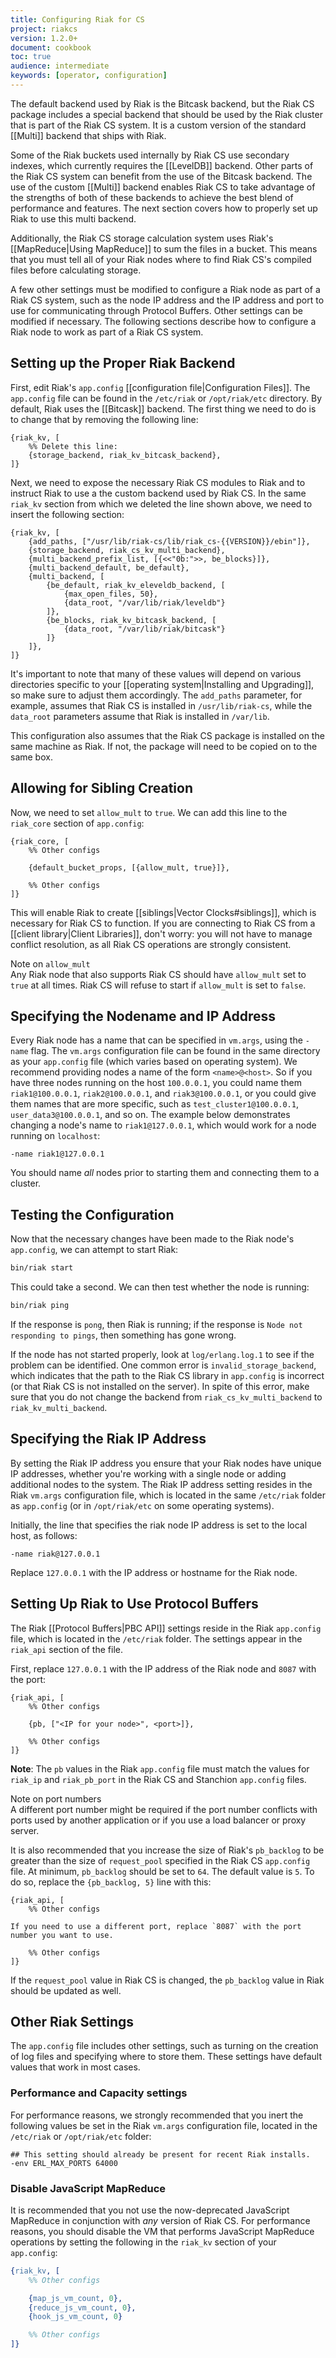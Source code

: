 ```yaml
---
title: Configuring Riak for CS
project: riakcs
version: 1.2.0+
document: cookbook
toc: true
audience: intermediate
keywords: [operator, configuration]
---
```


The default backend used by Riak is the Bitcask backend, but the Riak CS
package includes a special backend that should be used by the Riak
cluster that is part of the Riak CS system. It is a custom version of
the standard [[Multi]] backend that ships with Riak.

Some of the Riak buckets used internally by Riak CS use secondary
indexes, which currently requires the [[LevelDB]] backend. Other parts
of the Riak CS system can benefit from the use of the Bitcask backend.
The use of the custom [[Multi]] backend enables Riak CS to take
advantage of the strengths of both of these backends to achieve the best
blend of performance and features. The next section covers how to
properly set up Riak to use this multi backend.

Additionally, the Riak CS storage calculation system uses Riak's
[[MapReduce|Using MapReduce]] to sum the files in a bucket. This means
that you must tell all of your Riak nodes where to find Riak CS's
compiled files before calculating storage.

A few other settings must be modified to configure a Riak node as part
of a Riak CS system, such as the node IP address and the IP address and
port to use for communicating through Protocol Buffers. Other settings
can be modified if necessary. The following sections describe how to
configure a Riak node to work as part of a Riak CS system.

## Setting up the Proper Riak Backend

First, edit Riak's `app.config` [[configuration file|Configuration
Files]]. The `app.config` file can be found in the `/etc/riak` or
`/opt/riak/etc` directory. By default, Riak uses the [[Bitcask]]
backend. The first thing we need to do is to change that by removing the
following line:

```appconfig
{riak_kv, [
    %% Delete this line:
    {storage_backend, riak_kv_bitcask_backend},
]}
```

Next, we need to expose the necessary Riak CS modules to Riak and to
instruct Riak to use a the custom backend used by Riak CS. In the same
`riak_kv` section from which we deleted the line shown above, we need
to insert the following section:

```appconfig
{riak_kv, [
    {add_paths, ["/usr/lib/riak-cs/lib/riak_cs-{{VERSION}}/ebin"]},
    {storage_backend, riak_cs_kv_multi_backend},
    {multi_backend_prefix_list, [{<<"0b:">>, be_blocks}]},
    {multi_backend_default, be_default},
    {multi_backend, [
        {be_default, riak_kv_eleveldb_backend, [
            {max_open_files, 50},
            {data_root, "/var/lib/riak/leveldb"}
        ]},
        {be_blocks, riak_kv_bitcask_backend, [
            {data_root, "/var/lib/riak/bitcask"}
        ]}
    ]},
]}
```

It's important to note that many of these values will depend on various
directories specific to your [[operating system|Installing and
Upgrading]], so make sure to adjust them accordingly. The `add_paths`
parameter, for example, assumes that Riak CS is installed in
`/usr/lib/riak-cs`, while the `data_root` parameters assume that Riak is
installed in `/var/lib`.

This configuration also assumes that the Riak CS package is installed on
the same machine as Riak. If not, the package will need to be copied on
to the same box.

## Allowing for Sibling Creation

Now, we need to set `allow_mult` to `true`. We can add this line to the
`riak_core` section of `app.config`:

```appconfig
{riak_core, [
    %% Other configs

    {default_bucket_props, [{allow_mult, true}]},

    %% Other configs
]}
```

This will enable Riak to create [[siblings|Vector Clocks#siblings]],
which is necessary for Riak CS to function. If you are connecting to
Riak CS from a [[client library|Client Libraries]], don't worry: you
will not have to manage conflict resolution, as all Riak CS operations
are strongly consistent.

<div class="note">
<div class="title">Note on <code>allow_mult</code></div>
Any Riak node that also supports Riak CS should have
<code>allow_mult</code> set to <code>true</code> at all times. Riak CS
will refuse to start if <code>allow_mult</code> is set to
<code>false</code>.
</div>

## Specifying the Nodename and IP Address

Every Riak node has a name that can be specified in `vm.args`, using
the `-name` flag. The `vm.args` configuration file can be found in the
same directory as your `app.config` file (which varies based on
operating system). We recommend providing nodes a name of the form
`<name>@<host>`. So if you have three nodes running on the host
`100.0.0.1`, you could name them `riak1@100.0.0.1`, `riak2@100.0.0.1`,
and `riak3@100.0.0.1`, or you could give them names that are more
specific, such as `test_cluster1@100.0.0.1`, `user_data3@100.0.0.1`, and
so on. The example below demonstrates changing a node's name to
`riak1@127.0.0.1`, which would work for a node running on `localhost`:

```vmargs
-name riak1@127.0.0.1
```

You should name _all_ nodes prior to starting them and connecting them
to a cluster.

## Testing the Configuration

Now that the necessary changes have been made to the Riak node's
`app.config`, we can attempt to start Riak:

```bash
bin/riak start
```

This could take a second. We can then test whether the node is running:

```bash
bin/riak ping
```

If the response is `pong`, then Riak is running; if the response is
`Node not responding to pings`, then something has gone wrong.

If the node has not started properly, look at `log/erlang.log.1` to see
if the problem can be identified. One common error is
`invalid_storage_backend`, which indicates that the path to the Riak CS
library in `app.config` is incorrect (or that Riak CS is not installed
on the server). In spite of this error, make sure that you do not change
the backend from `riak_cs_kv_multi_backend` to `riak_kv_multi_backend`.

## Specifying the Riak IP Address

By setting the Riak IP address you ensure that your Riak nodes have
unique IP addresses, whether you're working with a single node or adding
additional nodes to the system. The Riak IP address setting resides in
the Riak `vm.args` configuration file, which is located in the same
`/etc/riak` folder as `app.config` (or in `/opt/riak/etc` on some
operating systems).

Initially, the line that specifies the riak node IP address is set to
the local host, as follows:

```vmargs
-name riak@127.0.0.1
```

Replace `127.0.0.1` with the IP address or hostname for the Riak node.

## Setting Up Riak to Use Protocol Buffers

The Riak [[Protocol Buffers|PBC API]] settings reside in the Riak
`app.config` file, which is located in the `/etc/riak` folder. The
settings appear in the `riak_api` section of the file.

First, replace `127.0.0.1` with the IP address of the Riak node and
`8087` with the port:

```appconfig
{riak_api, [
    %% Other configs

    {pb, ["<IP for your node>", <port>]},

    %% Other configs
]}
```

**Note**: The `pb` values in the Riak `app.config` file must match the
values for `riak_ip` and `riak_pb_port` in the Riak CS and Stanchion
`app.config` files.

<div class="note">
<div class="title">Note on port numbers</div>
A different port number might be required if the port number conflicts
with ports used by another application or if you use a load balancer or
proxy server.
</div>

It is also recommended that you increase the size of Riak's `pb_backlog`
to be greater than the size of `request_pool` specified in the Riak CS
`app.config` file. At minimum, `pb_backlog` should be set to `64`. The
default value is `5`. To do so, replace the `{pb_backlog, 5}` line
with this:

```appconfig
{riak_api, [
    %% Other configs

If you need to use a different port, replace `8087` with the port number you want to use.

    %% Other configs
]}
```

If the `request_pool` value in Riak CS is changed, the `pb_backlog`
value in Riak should be updated as well.

## Other Riak Settings

The `app.config` file includes other settings, such as turning on the
creation of log files and specifying where to store them. These
settings have default values that work in most cases.

### Performance and Capacity settings

For performance reasons, we strongly recommended that you inert the
following values be set in the Riak `vm.args` configuration file,
located in the `/etc/riak` or `/opt/riak/etc` folder:

```vmargs
## This setting should already be present for recent Riak installs.
-env ERL_MAX_PORTS 64000
```

### Disable JavaScript MapReduce

It is recommended that you not use the now-deprecated JavaScript
MapReduce in conjunction with _any_ version of Riak CS. For performance
reasons, you should disable the VM that performs JavaScript MapReduce
operations by setting the following in the `riak_kv` section of your
`app.config`:

```erlang
{riak_kv, [
    %% Other configs

    {map_js_vm_count, 0},
    {reduce_js_vm_count, 0},
    {hook_js_vm_count, 0}

    %% Other configs
]}
```
